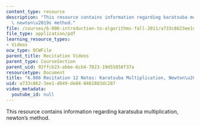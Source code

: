 ```yaml
---
content_type: resource
description: "This resource contains information regarding karatsuba multiplication,\
  \ newton\u2019s method."
file: /courses/6-006-introduction-to-algorithms-fall-2011/a733c8623ee1d649de840461883dc287_MIT6_006F11_rec12.pdf
file_type: application/pdf
learning_resource_types:
- Videos
ocw_type: OCWFile
parent_title: Recitation Videos
parent_type: CourseSection
parent_uid: 92ffcb23-abbe-6cb4-7823-19d55858f37a
resourcetype: Document
title: "6.006 Recitation 12 Notes: Karatsuba Multiplication, Newton\u2019s Method"
uid: a733c862-3ee1-d649-de84-0461883dc287
video_metadata:
  youtube_id: null
---
```

This resource contains information regarding karatsuba multiplication, newton’s method.

